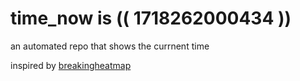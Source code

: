 # time_now is (( 1718262000434 ))

an automated repo that shows the currnent time

inspired by [breakingheatmap](https://github.com/breakingheatmap/breakingheatmap)